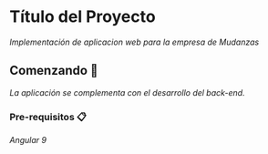 # Título del Proyecto

_Implementación de aplicacion web para la empresa de Mudanzas_

## Comenzando 🚀

_La aplicación se complementa con el desarrollo del back-end._


### Pre-requisitos 📋

_Angular 9_ 
